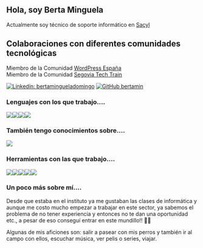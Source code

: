 ## Hola, soy Berta Minguela
<p>Actualmente soy técnico de soporte informático en <a target="_blank" href="https://www.saludcastillayleon.es/es">Sacyl</a></p>

## Colaboraciones con diferentes comunidades tecnológicas
<p>Miembro de la Comunidad <a href="https://es.wordpress.org/">WordPress España</a>
</br>Miembro de la Comunidad <a href="https://www.segoviatechtrain.es/">Segovia Tech Train</a>
</p>

[![Linkedin: bertamingueladomingo](https://img.shields.io/badge/-bertamingueladomingo-blue?style=flat-square&logo=Linkedin&logoColor=white&link=https://www.linkedin.com/in/bertaminguela/)](https://www.linkedin.com/in/bertaminguela/)
[![GitHub bertamin](https://img.shields.io/github/followers/bertamin?label=follow&style=social)](https://github.com/bertamin)

### Lenguajes con los que trabajo....
<img src="https://img.icons8.com/color/50/000000/html-5--v1.png"/><img src="https://img.icons8.com/color/48/000000/css3.png"/><img src="https://img.icons8.com/color/48/000000/bootstrap.png"/><img src="https://img.icons8.com/color/48/000000/javascript--v1.png"/>

### También tengo conocimientos sobre....
<img src="https://img.icons8.com/color/48/000000/wordpress.png"/>

### Herramientas con las que trabajo....
<img src="https://img.icons8.com/color/48/000000/figma--v1.png"/><img src="https://img.icons8.com/plasticine/48/000000/sketch.png"/><img src="https://img.icons8.com/color/48/000000/slack.png"/><img src="https://img.icons8.com/color/48/000000/trello.png"/><img src="https://img.icons8.com/fluency/48/000000/zoom.png"/>


### Un poco más sobre mí....
<p>Desde que estaba en el instituto ya me gustaban las clases de informática y aunque me costo mucho empezar a trabajar en este sector, ya sabemos el problema de no tener experiencia y entonces no te dan una oportunidad etc., a pesar de eso conseguí entrar en este mundillo!! 👏💪 </p>

<p>Algunas de mis aficiones son: salir a pasear con mis perros y también ir al campo con ellos, escuchar música, ver pelis o series, viajar.</p>
